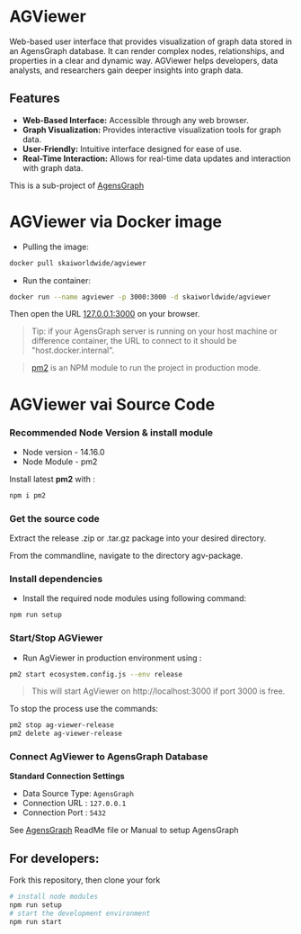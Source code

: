 AGViewer
========

Web-based user interface that provides visualization of graph data stored in an AgensGraph database. It can render complex nodes, relationships, and properties in a clear and dynamic way. AGViewer helps developers, data analysts, and researchers gain deeper insights into graph data.

## Features
- **Web-Based Interface:** Accessible through any web browser.
- **Graph Visualization:** Provides interactive visualization tools for graph data.
- **User-Friendly:** Intuitive interface designed for ease of use.
- **Real-Time Interaction:** Allows for real-time data updates and interaction with graph data.


This is a sub-project of [AgensGraph](https://github.com/skaiworldwide-oss/agensgraph)

# AGViewer via Docker image

- Pulling the image:

```bash
docker pull skaiworldwide/agviewer
```

- Run the container:

```bash
docker run --name agviewer -p 3000:3000 -d skaiworldwide/agviewer
```

Then open the URL [127.0.0.1:3000](http://127.0.0.1:3000) on your browser.

> Tip: if your AgensGraph server is running on your host machine or difference container, the URL to connect to it should be "host.docker.internal".

> [pm2](https://www.npmjs.com/package/pm2) is an NPM module to run the project in production mode.

# AGViewer vai Source Code

### Recommended Node Version & install module

- Node version - 14.16.0
- Node Module - pm2 

Install latest **pm2** with :

```bash
npm i pm2
```

###  Get the source code
Extract the release .zip or .tar.gz package into your desired directory.

From the commandline, navigate to the directory agv-package.

### Install dependencies
- Install the required node modules using following command:  

```bash
npm run setup
```

### Start/Stop AGViewer

- Run AgViewer in production environment using : 

```bash
pm2 start ecosystem.config.js --env release
```

> This will start AgViewer on http://localhost:3000 if port 3000 is free.

To stop the process use the commands:

```bash
pm2 stop ag-viewer-release 
pm2 delete ag-viewer-release
```

### Connect AgViewer to AgensGraph Database

**Standard Connection Settings**

- Data Source Type: `AgensGraph`
- Connection URL  : `127.0.0.1`
- Connection Port :  `5432`

See [AgensGraph](https://github.com/skaiworldwide-oss/agensgraph) ReadMe file or Manual to setup AgensGraph

## For developers:

Fork this repository, then clone your fork

```bash
# install node modules
npm run setup
# start the development environment
npm run start
```

